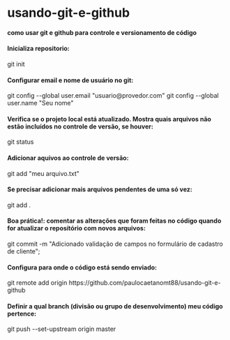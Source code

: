 <h1> usando-git-e-github </h1>
<h4>como usar git e github para controle e versionamento de código</h4>


<h4>Inicializa repositorio:</h4>
git init

<h4>Configurar email e nome de usuário no git:</h4>
git config --global user.email "usuario@provedor.com"
git config --global user.name "Seu nome"


<h4>Verifica  se o projeto local está  atualizado. Mostra quais arquivos não estão incluídos no controle de versão, se houver:</h4>
git status

<h4>Adicionar aquivos ao controle de versão:</h4>
git add "meu arquivo.txt"

<h4>Se precisar adicionar mais arquivos pendentes de uma só vez:</h4>
git add .

<h4>Boa prática!: comentar as alterações que foram feitas no código quando for atualizar o reposítório com novos arquivos:</h4>
git commit -m "Adicionado validação de campos no formulário de cadastro de cliente";


<h4>Configura para onde o código está sendo enviado:</h4>
git remote add origin https://github.com/paulocaetanomt88/usando-git-e-github


<h4>Definir a qual branch (divisão ou grupo de desenvolvimento) meu código pertence:</h4>
 git push --set-upstream origin master
